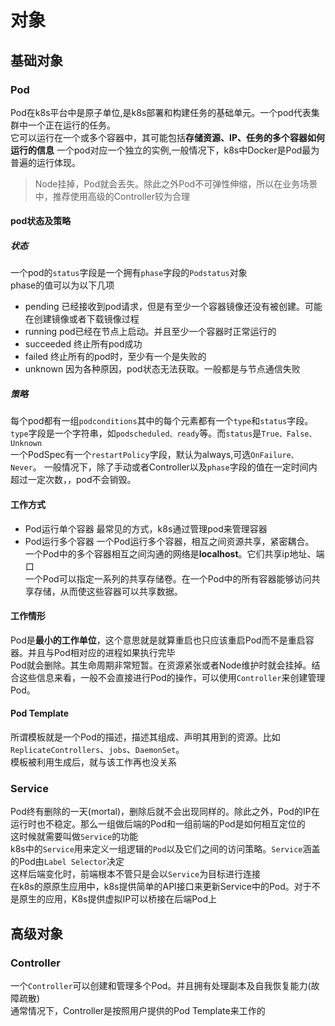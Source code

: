 # 对象
## 基础对象
### Pod
Pod在k8s平台中是原子单位,是k8s部署和构建任务的基础单元。一个pod代表集群中一个正在运行的任务。  
它可以运行在一个或多个容器中，其可能包括**存储资源、IP、任务的多个容器如何运行的信息** 
一个pod对应一个独立的实例,一般情况下，k8s中Docker是Pod最为普遍的运行体现。  
> Node挂掉，Pod就会丢失。除此之外Pod不可弹性伸缩，所以在业务场景中，推荐使用高级的Controller较为合理  
#### pod状态及策略
##### 状态
一个pod的`status`字段是一个拥有`phase`字段的`Podstatus`对象  
phase的值可以为以下几项  
- pending
已经接收到pod请求，但是有至少一个容器镜像还没有被创建。可能在创建镜像或者下载镜像过程    
- running
pod已经在节点上启动。并且至少一个容器时正常运行的  
- succeeded
终止所有pod成功  
- failed
终止所有的pod时，至少有一个是失败的  
- unknown
因为各种原因，pod状态无法获取。一般都是与节点通信失败  
##### 策略
每个pod都有一组`podconditions`其中的每个元素都有一个`type`和`status`字段。`type`字段是一个字符串，如`podscheduled、ready`等。而`status`是`True、False、Unknown`  
一个PodSpec有一个`restartPolicy`字段，默认为always,可选`OnFailure、Never`。
一般情况下，除了手动或者Controller以及`phase`字段的值在一定时间内超过一定次数，，pod不会销毁。 

#### 工作方式
- Pod运行单个容器
最常见的方式，k8s通过管理pod来管理容器  
- Pod运行多个容器
一个Pod运行多个容器，相互之间资源共享，紧密耦合。  
一个Pod中的多个容器相互之间沟通的网络是**localhost**。它们共享ip地址、端口  
一个Pod可以指定一系列的共享存储卷。在一个Pod中的所有容器能够访问共享存储，从而使这些容器可以共享数据。  

#### 工作情形
Pod是**最小的工作单位**，这个意思就是就算重启也只应该重启Pod而不是重启容器。并且与Pod相对应的进程如果执行完毕  
Pod就会删除。其生命周期非常短暂。在资源紧张或者Node维护时就会挂掉。结合这些信息来看，一般不会直接进行Pod的操作，可以使用`Controller`来创建管理Pod。

#### Pod Template
所谓模板就是一个Pod的描述，描述其组成、声明其用到的资源。比如`ReplicateControllers`、`jobs`、`DaemonSet`。  
模板被利用生成后，就与该工作再也没关系

### Service
Pod终有删除的一天(mortal)，删除后就不会出现同样的。除此之外，Pod的IP在运行时也不稳定。那么一组做后端的Pod和一组前端的Pod是如何相互定位的  
这时候就需要叫做`Service`的功能  
k8s中的`Service`用来定义一组逻辑的`Pod`以及它们之间的访问策略。`Service`涵盖的Pod由`Label Selector`决定  
这样后端变化时，前端根本不管只是会以`Service`为目标进行连接  
在k8s的原原生应用中，k8s提供简单的API接口来更新Service中的Pod。对于不是原生的应用，K8s提供虚拟IP可以桥接在后端Pod上  

## 高级对象
### Controller
一个`Controller`可以创建和管理多个Pod。并且拥有处理副本及自我恢复能力(故障疏散)  
通常情况下，Controller是按照用户提供的Pod Template来工作的


